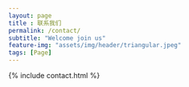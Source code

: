 ```yaml
--- 
layout: page
title : 联系我们
permalink: /contact/
subtitle: "Welcome join us"
feature-img: "assets/img/header/triangular.jpeg"
tags: [Page]
---
```


{% include contact.html %}
